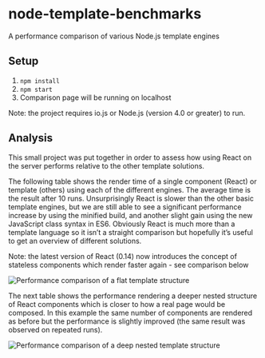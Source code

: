 # node-template-benchmarks
A performance comparison of various Node.js template engines

## Setup

1. `npm install`
2. `npm start`
3. Comparison page will be running on localhost

Note: the project requires io.js or Node.js (version 4.0 or greater) to run.

## Analysis

This small project was put together in order to assess how using React on the server performs relative to the other template solutions.

The following table shows the render time of a single component (React) or template (others) using each of the different engines.  The average time is the result after 10 runs.  Unsurprisingly React is slower than the other basic template engines, but we are still able to see a significant performance increase by using the minified build, and another slight gain using the new JavaScript class syntax in ES6. Obviously React is much more than a template language so it isn’t a straight comparison but hopefully it’s useful to get an overview of different solutions.

Note: the latest version of React (0.14) now introduces the concept of stateless components which render faster again - see comparison below

![Performance comparison of a flat template structure](https://cloud.githubusercontent.com/assets/1560485/10372452/be02937c-6ddf-11e5-86a0-d6d97f4d036a.png)

The next table shows the performance rendering a deeper nested structure of React components which is closer to how a real page would be composed.  In this example the same number of components are rendered as before but the performance is slightly improved (the same result was observed on repeated runs).

![Performance comparison of a deep nested template structure](https://cloud.githubusercontent.com/assets/1560485/10372518/0da5f45a-6de0-11e5-9895-dd42122889cb.png)
